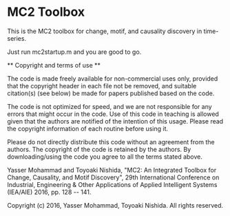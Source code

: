 # MC2 Toolbox #

This is the MC2 toolbox for change, motif, and causality discovery in time-series.

Just run mc2startup.m and you are good to go.

** Copyright and terms of use **

The code is made freely available for non-commercial uses only, provided that the copyright header in each file not be removed, and suitable citation(s) (see below) be made for papers published based on the code.

The code is not optimized for speed, and we are not responsible for any errors that might occur in the code. 
Use of this code in teaching is allowed given that the authors are notified of the intention of this usage. 
Please read the copyright information of each routine before using it.

Please do not directly distribute this code without an agreement from the authors. 
The copyright of the code is retained by the authors. By downloading/using the code you agree to all the terms stated above.

Yasser Mohammad and Toyoaki Nishida, "MC2: An Integrated Toolbox for Change, Causality, and Motif Discovery", 29th International Conference on Industrial, Engineering & Other Applications of Applied Intelligent Systems (IEA/AIE) 2016, pp. 128 -- 141.

 
Copyright (c) 2016, Yasser Mohammad, Toyoaki Nishida. All rights reserved.
